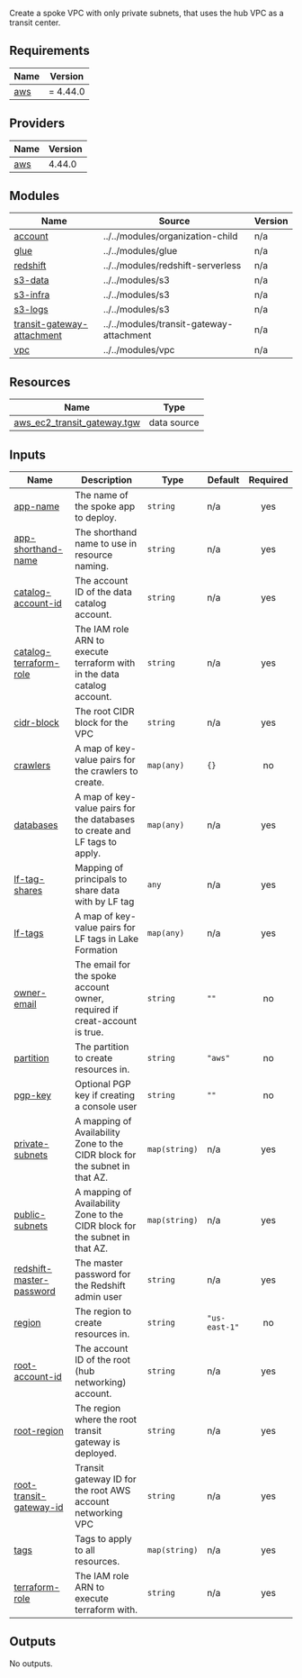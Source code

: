   Create a spoke VPC with only private subnets, that uses the hub VPC as a transit center.

## Requirements

| Name | Version |
|------|---------|
| <a name="requirement_aws"></a> [aws](#requirement\_aws) | = 4.44.0 |

## Providers

| Name | Version |
|------|---------|
| <a name="provider_aws"></a> [aws](#provider\_aws) | 4.44.0 |

## Modules

| Name | Source | Version |
|------|--------|---------|
| <a name="module_account"></a> [account](#module\_account) | ../../modules/organization-child | n/a |
| <a name="module_glue"></a> [glue](#module\_glue) | ../../modules/glue | n/a |
| <a name="module_redshift"></a> [redshift](#module\_redshift) | ../../modules/redshift-serverless | n/a |
| <a name="module_s3-data"></a> [s3-data](#module\_s3-data) | ../../modules/s3 | n/a |
| <a name="module_s3-infra"></a> [s3-infra](#module\_s3-infra) | ../../modules/s3 | n/a |
| <a name="module_s3-logs"></a> [s3-logs](#module\_s3-logs) | ../../modules/s3 | n/a |
| <a name="module_transit-gateway-attachment"></a> [transit-gateway-attachment](#module\_transit-gateway-attachment) | ../../modules/transit-gateway-attachment | n/a |
| <a name="module_vpc"></a> [vpc](#module\_vpc) | ../../modules/vpc | n/a |

## Resources

| Name | Type |
|------|------|
| [aws_ec2_transit_gateway.tgw](https://registry.terraform.io/providers/hashicorp/aws/4.44.0/docs/data-sources/ec2_transit_gateway) | data source |

## Inputs

| Name | Description | Type | Default | Required |
|------|-------------|------|---------|:--------:|
| <a name="input_app-name"></a> [app-name](#input\_app-name) | The name of the spoke app to deploy. | `string` | n/a | yes |
| <a name="input_app-shorthand-name"></a> [app-shorthand-name](#input\_app-shorthand-name) | The shorthand name to use in resource naming. | `string` | n/a | yes |
| <a name="input_catalog-account-id"></a> [catalog-account-id](#input\_catalog-account-id) | The account ID of the data catalog account. | `string` | n/a | yes |
| <a name="input_catalog-terraform-role"></a> [catalog-terraform-role](#input\_catalog-terraform-role) | The IAM role ARN to execute terraform with in the data catalog account. | `string` | n/a | yes |
| <a name="input_cidr-block"></a> [cidr-block](#input\_cidr-block) | The root CIDR block for the VPC | `string` | n/a | yes |
| <a name="input_crawlers"></a> [crawlers](#input\_crawlers) | A map of key-value pairs for the crawlers to create. | `map(any)` | `{}` | no |
| <a name="input_databases"></a> [databases](#input\_databases) | A map of key-value pairs for the databases to create and LF tags to apply. | `map(any)` | n/a | yes |
| <a name="input_lf-tag-shares"></a> [lf-tag-shares](#input\_lf-tag-shares) | Mapping of principals to share data with by LF tag | `any` | n/a | yes |
| <a name="input_lf-tags"></a> [lf-tags](#input\_lf-tags) | A map of key-value pairs for LF tags in Lake Formation | `map(any)` | n/a | yes |
| <a name="input_owner-email"></a> [owner-email](#input\_owner-email) | The email for the spoke account owner, required if creat-account is true. | `string` | `""` | no |
| <a name="input_partition"></a> [partition](#input\_partition) | The partition to create resources in. | `string` | `"aws"` | no |
| <a name="input_pgp-key"></a> [pgp-key](#input\_pgp-key) | Optional PGP key if creating a console user | `string` | `""` | no |
| <a name="input_private-subnets"></a> [private-subnets](#input\_private-subnets) | A mapping of Availability Zone to the CIDR block for the subnet in that AZ. | `map(string)` | n/a | yes |
| <a name="input_public-subnets"></a> [public-subnets](#input\_public-subnets) | A mapping of Availability Zone to the CIDR block for the subnet in that AZ. | `map(string)` | n/a | yes |
| <a name="input_redshift-master-password"></a> [redshift-master-password](#input\_redshift-master-password) | The master password for the Redshift admin user | `string` | n/a | yes |
| <a name="input_region"></a> [region](#input\_region) | The region to create resources in. | `string` | `"us-east-1"` | no |
| <a name="input_root-account-id"></a> [root-account-id](#input\_root-account-id) | The account ID of the root (hub networking) account. | `string` | n/a | yes |
| <a name="input_root-region"></a> [root-region](#input\_root-region) | The region where the root transit gateway is deployed. | `string` | n/a | yes |
| <a name="input_root-transit-gateway-id"></a> [root-transit-gateway-id](#input\_root-transit-gateway-id) | Transit gateway ID for the root AWS account networking VPC | `string` | n/a | yes |
| <a name="input_tags"></a> [tags](#input\_tags) | Tags to apply to all resources. | `map(string)` | n/a | yes |
| <a name="input_terraform-role"></a> [terraform-role](#input\_terraform-role) | The IAM role ARN to execute terraform with. | `string` | n/a | yes |

## Outputs

No outputs.
